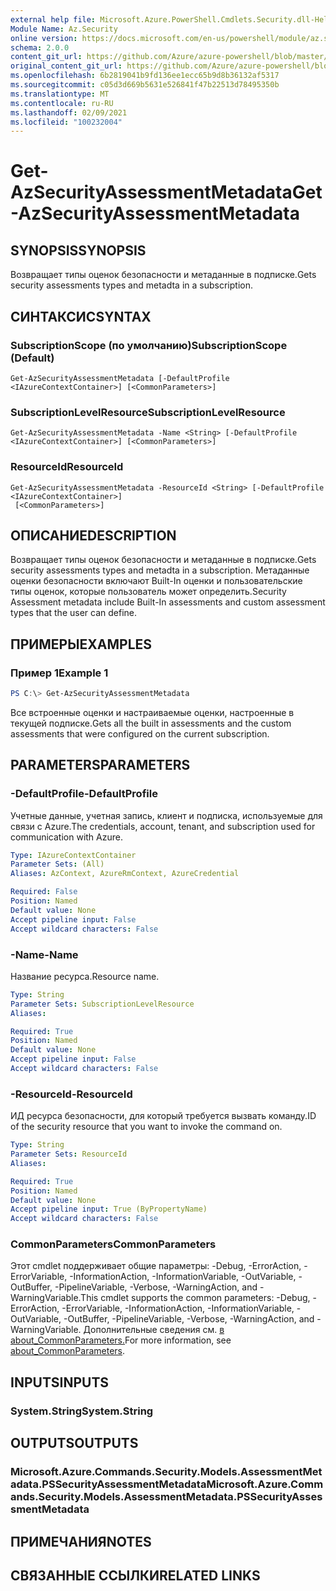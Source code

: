 ```yaml
---
external help file: Microsoft.Azure.PowerShell.Cmdlets.Security.dll-Help.xml
Module Name: Az.Security
online version: https://docs.microsoft.com/en-us/powershell/module/az.security/Get-AzSecurityAssessmentMetadata
schema: 2.0.0
content_git_url: https://github.com/Azure/azure-powershell/blob/master/src/Security/Security/help/Get-AzSecurityAssessmentMetadata.md
original_content_git_url: https://github.com/Azure/azure-powershell/blob/master/src/Security/Security/help/Get-AzSecurityAssessmentMetadata.md
ms.openlocfilehash: 6b2819041b9fd136ee1ecc65b9d8b36132af5317
ms.sourcegitcommit: c05d3d669b5631e526841f47b22513d78495350b
ms.translationtype: MT
ms.contentlocale: ru-RU
ms.lasthandoff: 02/09/2021
ms.locfileid: "100232004"
---
```

# <span data-ttu-id="87b4f-101">Get-AzSecurityAssessmentMetadata</span><span class="sxs-lookup"><span data-stu-id="87b4f-101">Get-AzSecurityAssessmentMetadata</span></span>

## <span data-ttu-id="87b4f-102">SYNOPSIS</span><span class="sxs-lookup"><span data-stu-id="87b4f-102">SYNOPSIS</span></span>
<span data-ttu-id="87b4f-103">Возвращает типы оценок безопасности и метаданные в подписке.</span><span class="sxs-lookup"><span data-stu-id="87b4f-103">Gets security assessments types and metadta in a subscription.</span></span>

## <span data-ttu-id="87b4f-104">СИНТАКСИС</span><span class="sxs-lookup"><span data-stu-id="87b4f-104">SYNTAX</span></span>

### <span data-ttu-id="87b4f-105">SubscriptionScope (по умолчанию)</span><span class="sxs-lookup"><span data-stu-id="87b4f-105">SubscriptionScope (Default)</span></span>
```
Get-AzSecurityAssessmentMetadata [-DefaultProfile <IAzureContextContainer>] [<CommonParameters>]
```

### <span data-ttu-id="87b4f-106">SubscriptionLevelResource</span><span class="sxs-lookup"><span data-stu-id="87b4f-106">SubscriptionLevelResource</span></span>
```
Get-AzSecurityAssessmentMetadata -Name <String> [-DefaultProfile <IAzureContextContainer>] [<CommonParameters>]
```

### <span data-ttu-id="87b4f-107">ResourceId</span><span class="sxs-lookup"><span data-stu-id="87b4f-107">ResourceId</span></span>
```
Get-AzSecurityAssessmentMetadata -ResourceId <String> [-DefaultProfile <IAzureContextContainer>]
 [<CommonParameters>]
```

## <span data-ttu-id="87b4f-108">ОПИСАНИЕ</span><span class="sxs-lookup"><span data-stu-id="87b4f-108">DESCRIPTION</span></span>
<span data-ttu-id="87b4f-109">Возвращает типы оценок безопасности и метаданные в подписке.</span><span class="sxs-lookup"><span data-stu-id="87b4f-109">Gets security assessments types and metadta in a subscription.</span></span> <span data-ttu-id="87b4f-110">Метаданные оценки безопасности включают Built-In оценки и пользовательские типы оценок, которые пользователь может определить.</span><span class="sxs-lookup"><span data-stu-id="87b4f-110">Security Assessment metadata include Built-In assessments and custom assessment types that the user can define.</span></span>

## <span data-ttu-id="87b4f-111">ПРИМЕРЫ</span><span class="sxs-lookup"><span data-stu-id="87b4f-111">EXAMPLES</span></span>

### <span data-ttu-id="87b4f-112">Пример 1</span><span class="sxs-lookup"><span data-stu-id="87b4f-112">Example 1</span></span>
```powershell
PS C:\> Get-AzSecurityAssessmentMetadata
```

<span data-ttu-id="87b4f-113">Все встроенные оценки и настраиваемые оценки, настроенные в текущей подписке.</span><span class="sxs-lookup"><span data-stu-id="87b4f-113">Gets all the built in assessments and the custom assessments that were configured on the current subscription.</span></span>

## <span data-ttu-id="87b4f-114">PARAMETERS</span><span class="sxs-lookup"><span data-stu-id="87b4f-114">PARAMETERS</span></span>

### <span data-ttu-id="87b4f-115">-DefaultProfile</span><span class="sxs-lookup"><span data-stu-id="87b4f-115">-DefaultProfile</span></span>
<span data-ttu-id="87b4f-116">Учетные данные, учетная запись, клиент и подписка, используемые для связи с Azure.</span><span class="sxs-lookup"><span data-stu-id="87b4f-116">The credentials, account, tenant, and subscription used for communication with Azure.</span></span>

```yaml
Type: IAzureContextContainer
Parameter Sets: (All)
Aliases: AzContext, AzureRmContext, AzureCredential

Required: False
Position: Named
Default value: None
Accept pipeline input: False
Accept wildcard characters: False
```

### <span data-ttu-id="87b4f-117">-Name</span><span class="sxs-lookup"><span data-stu-id="87b4f-117">-Name</span></span>
<span data-ttu-id="87b4f-118">Название ресурса.</span><span class="sxs-lookup"><span data-stu-id="87b4f-118">Resource name.</span></span>

```yaml
Type: String
Parameter Sets: SubscriptionLevelResource
Aliases:

Required: True
Position: Named
Default value: None
Accept pipeline input: False
Accept wildcard characters: False
```

### <span data-ttu-id="87b4f-119">-ResourceId</span><span class="sxs-lookup"><span data-stu-id="87b4f-119">-ResourceId</span></span>
<span data-ttu-id="87b4f-120">ИД ресурса безопасности, для который требуется вызвать команду.</span><span class="sxs-lookup"><span data-stu-id="87b4f-120">ID of the security resource that you want to invoke the command on.</span></span>

```yaml
Type: String
Parameter Sets: ResourceId
Aliases:

Required: True
Position: Named
Default value: None
Accept pipeline input: True (ByPropertyName)
Accept wildcard characters: False
```

### <span data-ttu-id="87b4f-121">CommonParameters</span><span class="sxs-lookup"><span data-stu-id="87b4f-121">CommonParameters</span></span>
<span data-ttu-id="87b4f-122">Этот cmdlet поддерживает общие параметры: -Debug, -ErrorAction, -ErrorVariable, -InformationAction, -InformationVariable, -OutVariable, -OutBuffer, -PipelineVariable, -Verbose, -WarningAction, and -WarningVariable.</span><span class="sxs-lookup"><span data-stu-id="87b4f-122">This cmdlet supports the common parameters: -Debug, -ErrorAction, -ErrorVariable, -InformationAction, -InformationVariable, -OutVariable, -OutBuffer, -PipelineVariable, -Verbose, -WarningAction, and -WarningVariable.</span></span> <span data-ttu-id="87b4f-123">Дополнительные сведения см. [в about_CommonParameters.](http://go.microsoft.com/fwlink/?LinkID=113216)</span><span class="sxs-lookup"><span data-stu-id="87b4f-123">For more information, see [about_CommonParameters](http://go.microsoft.com/fwlink/?LinkID=113216).</span></span>

## <span data-ttu-id="87b4f-124">INPUTS</span><span class="sxs-lookup"><span data-stu-id="87b4f-124">INPUTS</span></span>

### <span data-ttu-id="87b4f-125">System.String</span><span class="sxs-lookup"><span data-stu-id="87b4f-125">System.String</span></span>

## <span data-ttu-id="87b4f-126">OUTPUTS</span><span class="sxs-lookup"><span data-stu-id="87b4f-126">OUTPUTS</span></span>

### <span data-ttu-id="87b4f-127">Microsoft.Azure.Commands.Security.Models.AssessmentMetadata.PSSecurityAssessmentMetadata</span><span class="sxs-lookup"><span data-stu-id="87b4f-127">Microsoft.Azure.Commands.Security.Models.AssessmentMetadata.PSSecurityAssessmentMetadata</span></span>

## <span data-ttu-id="87b4f-128">ПРИМЕЧАНИЯ</span><span class="sxs-lookup"><span data-stu-id="87b4f-128">NOTES</span></span>

## <span data-ttu-id="87b4f-129">СВЯЗАННЫЕ ССЫЛКИ</span><span class="sxs-lookup"><span data-stu-id="87b4f-129">RELATED LINKS</span></span>
